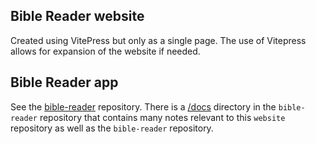 ## Bible Reader website

Created using VitePress but only as a single page. The use of Vitepress allows for expansion of the website if needed.

## Bible Reader app

See the [bible-reader](https://github.com/christian-coder-org/bible-reader) repository. There is a [/docs](https://github.com/christian-coder-org/bible-reader/tree/main/docs) directory in the `bible-reader` repository that contains many notes relevant to this `website` repository as well as the `bible-reader` repository.
